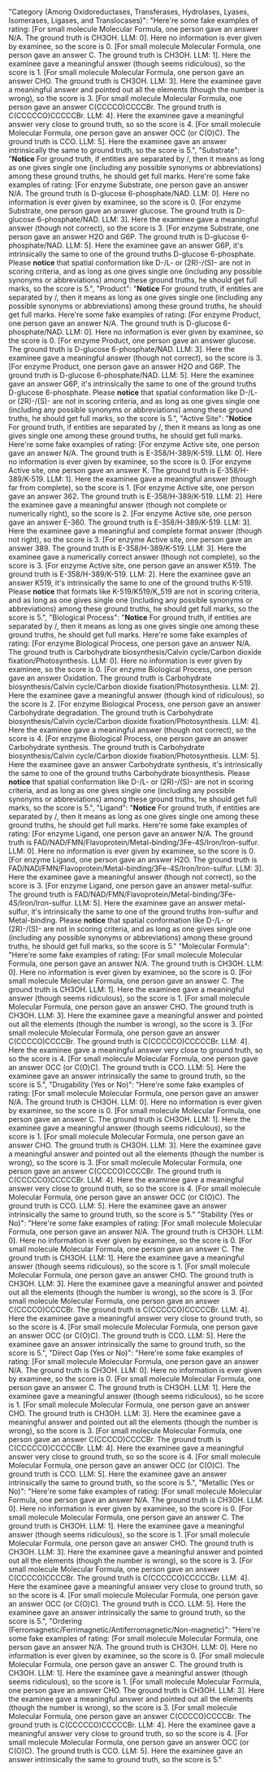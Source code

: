 "Category (Among Oxidoreductases, Transferases, Hydrolases, Lyases, Isomerases, Ligases, and Translocases)": "Here're some fake examples of rating: [For small molecule Molecular Formula, one person gave an answer N/A. The ground truth is CH3OH. LLM: 0]. Here no information is ever given by examinee, so the score is 0. [For small molecule Molecular Formula, one person gave an answer C. The ground truth is CH3OH. LLM: 1]. Here the examinee gave a meaningful answer (though seems ridiculous), so the score is 1. [For small molecule Molecular Formula, one person gave an answer CHO. The ground truth is CH3OH. LLM: 3]. Here the examinee gave a meaningful answer and pointed out all the elements (though the number is wrong), so the score is 3. [For small molecule Molecular Formula, one person gave an answer C(CCCCO)CCCCBr. The ground truth is C(CCCCCO)CCCCCBr. LLM: 4]. Here the examinee gave a meaningful answer very close to ground truth, so so the score is 4. [For small molecule Molecular Formula, one person gave an answer OCC (or C(O)C). The ground truth is CCO. LLM: 5]. Here the examinee gave an answer intrinsically the same to ground truth, so the score is 5.",
"Substrate": "**Notice** For ground truth, if entities are separated by /, then it means as long as one gives single one (including any possible synonyms or abbreviations) among these ground truths, he should get full marks. Here're some fake examples of rating: [For enzyme Substrate, one person gave an answer N/A. The ground truth is D-glucose 6-phosphate/NAD. LLM: 0]. Here no information is ever given by examinee, so the score is 0. [For enzyme Substrate, one person gave an answer glucose. The ground truth is D-glucose 6-phosphate/NAD. LLM: 3]. Here the examinee gave a meaningful answer (though not correct), so the score is 3. [For enzyme Substrate, one person gave an answer H2O and G6P. The ground truth is D-glucose 6-phosphate/NAD. LLM: 5]. Here the examinee gave an answer G6P, it's intrinsically the same to one of the ground truths D-glucose 6-phosphate. Please **notice** that spatial conformation like D-/L- or (2R)-/(S)- are not in scoring criteria, and as long as one gives single one (including any possible synonyms or abbreviations) among these ground truths, he should get full marks, so the score is 5.",
"Product": "**Notice** For ground truth, if entities are separated by /, then it means as long as one gives single one (including any possible synonyms or abbreviations) among these ground truths, he should get full marks. Here're some fake examples of rating: [For enzyme Product, one person gave an answer N/A. The ground truth is D-glucose 6-phosphate/NAD. LLM: 0]. Here no information is ever given by examinee, so the score is 0. [For enzyme Product, one person gave an answer glucose. The ground truth is D-glucose 6-phosphate/NAD. LLM: 3]. Here the examinee gave a meaningful answer (though not correct), so the score is 3. [For enzyme Product, one person gave an answer H2O and G6P. The ground truth is D-glucose 6-phosphate/NAD. LLM: 5]. Here the examinee gave an answer G6P, it's intrinsically the same to one of the ground truths D-glucose 6-phosphate. Please **notice** that spatial conformation like D-/L- or (2R)-/(S)- are not in scoring criteria, and as long as one gives single one (including any possible synonyms or abbreviations) among these ground truths, he should get full marks, so the score is 5.",
"Active Site": "**Notice** For ground truth, if entities are separated by /, then it means as long as one gives single one among these ground truths, he should get full marks. Here're some fake examples of rating: [For enzyme Active site, one person gave an answer N/A. The ground truth is E-358/H-389/K-519. LLM: 0]. Here no information is ever given by examinee, so the score is 0. [For enzyme Active site, one person gave an answer K. The ground truth is E-358/H-389/K-519. LLM: 1]. Here the examinee gave a meaningful answer (though far from complete), so the score is 1. [For enzyme Active site, one person gave an answer 362. The ground truth is E-358/H-389/K-519. LLM: 2]. Here the examinee gave a meaningful answer (though not complete or numerically right), so the score is 2. [For enzyme Active site, one person gave an answer E-360. The ground truth is E-358/H-389/K-519. LLM: 3]. Here the examinee gave a meaningful and complete format answer (though not right), so the score is 3. [For enzyme Active site, one person gave an answer 389. The ground truth is E-358/H-389/K-519. LLM: 3]. Here the examinee gave a numerically correct answer (though not complete), so the score is 3. [For enzyme Active site, one person gave an answer K519. The ground truth is E-358/H-389/K-519. LLM: 2]. Here the examinee gave an answer K519, it's intrinsically the same to one of the ground truths K-519. Please **notice** that formats like K-519/K519/K_519 are not in scoring criteria, and as long as one gives single one (including any possible synonyms or abbreviations) among these ground truths, he should get full marks, so the score is 5.",
"Biological Process": "**Notice** For ground truth, if entities are separated by /, then it means as long as one gives single one among these ground truths, he should get full marks. Here're some fake examples of rating: [For enzyme Biological Process, one person gave an answer N/A. The ground truth is Carbohydrate biosynthesis/Calvin cycle/Carbon dioxide fixation/Photosynthesis. LLM: 0]. Here no information is ever given by examinee, so the score is 0. [For enzyme Biological Process, one person gave an answer Oxidation. The ground truth is Carbohydrate biosynthesis/Calvin cycle/Carbon dioxide fixation/Photosynthesis. LLM: 2]. Here the examinee gave a meaningful answer (though kind of ridiculous), so the score is 2. [For enzyme Biological Process, one person gave an answer Carbohydrate degradation. The ground truth is Carbohydrate biosynthesis/Calvin cycle/Carbon dioxide fixation/Photosynthesis. LLM: 4]. Here the examinee gave a meaningful answer (though not correct), so the score is 4. [For enzyme Biological Process, one person gave an answer Carbohydrate synthesis. The ground truth is Carbohydrate biosynthesis/Calvin cycle/Carbon dioxide fixation/Photosynthesis. LLM: 5]. Here the examinee gave an answer Carbohydrate synthesis, it's intrinsically the same to one of the ground truths Carbohydrate biosynthesis. Please **notice** that spatial conformation like D-/L- or (2R)-/(S)- are not in scoring criteria, and as long as one gives single one (including any possible synonyms or abbreviations) among these ground truths, he should get full marks, so the score is 5.",
"Ligand": "**Notice** For ground truth, if entities are separated by /, then it means as long as one gives single one among these ground truths, he should get full marks. Here're some fake examples of rating: [For enzyme Ligand, one person gave an answer N/A. The ground truth is FAD/NAD/FMN/Flavoprotein/Metal-binding/3Fe-4S/Iron/Iron-sulfur. LLM: 0]. Here no information is ever given by examinee, so the score is 0. [For enzyme Ligand, one person gave an answer H2O. The ground truth is FAD/NAD/FMN/Flavoprotein/Metal-binding/3Fe-4S/Iron/Iron-sulfur. LLM: 3]. Here the examinee gave a meaningful answer (though not correct), so the score is 3. [For enzyme Ligand, one person gave an answer metal-sulfur. The ground truth is FAD/NAD/FMN/Flavoprotein/Metal-binding/3Fe-4S/Iron/Iron-sulfur. LLM: 5]. Here the examinee gave an answer metal-sulfur, it's intrinsically the same to one of the ground truths Iron-sulfur and Metal-binding. Please **notice** that spatial conformation like D-/L- or (2R)-/(S)- are not in scoring criteria, and as long as one gives single one (including any possible synonyms or abbreviations) among these ground truths, he should get full marks, so the score is 5."
"Molecular Formula": "Here're some fake examples of rating: [For small molecule Molecular Formula, one person gave an answer N/A. The ground truth is CH3OH. LLM: 0]. Here no information is ever given by examinee, so the score is 0. [For small molecule Molecular Formula, one person gave an answer C. The ground truth is CH3OH. LLM: 1]. Here the examinee gave a meaningful answer (though seems ridiculous), so the score is 1. [For small molecule Molecular Formula, one person gave an answer CHO. The ground truth is CH3OH. LLM: 3]. Here the examinee gave a meaningful answer and pointed out all the elements (though the number is wrong), so the score is 3. [For small molecule Molecular Formula, one person gave an answer C(CCCCO)CCCCBr. The ground truth is C(CCCCCO)CCCCCBr. LLM: 4]. Here the examinee gave a meaningful answer very close to ground truth, so so the score is 4. [For small molecule Molecular Formula, one person gave an answer OCC (or C(O)C). The ground truth is CCO. LLM: 5]. Here the examinee gave an answer intrinsically the same to ground truth, so the score is 5.",
"Drugability (Yes or No)": "Here're some fake examples of rating: [For small molecule Molecular Formula, one person gave an answer N/A. The ground truth is CH3OH. LLM: 0]. Here no information is ever given by examinee, so the score is 0. [For small molecule Molecular Formula, one person gave an answer C. The ground truth is CH3OH. LLM: 1]. Here the examinee gave a meaningful answer (though seems ridiculous), so the score is 1. [For small molecule Molecular Formula, one person gave an answer CHO. The ground truth is CH3OH. LLM: 3]. Here the examinee gave a meaningful answer and pointed out all the elements (though the number is wrong), so the score is 3. [For small molecule Molecular Formula, one person gave an answer C(CCCCO)CCCCBr. The ground truth is C(CCCCCO)CCCCCBr. LLM: 4]. Here the examinee gave a meaningful answer very close to ground truth, so so the score is 4. [For small molecule Molecular Formula, one person gave an answer OCC (or C(O)C). The ground truth is CCO. LLM: 5]. Here the examinee gave an answer intrinsically the same to ground truth, so the score is 5."
"Stability (Yes or No)": "Here're some fake examples of rating: [For small molecule Molecular Formula, one person gave an answer N/A. The ground truth is CH3OH. LLM: 0]. Here no information is ever given by examinee, so the score is 0. [For small molecule Molecular Formula, one person gave an answer C. The ground truth is CH3OH. LLM: 1]. Here the examinee gave a meaningful answer (though seems ridiculous), so the score is 1. [For small molecule Molecular Formula, one person gave an answer CHO. The ground truth is CH3OH. LLM: 3]. Here the examinee gave a meaningful answer and pointed out all the elements (though the number is wrong), so the score is 3. [For small molecule Molecular Formula, one person gave an answer C(CCCCO)CCCCBr. The ground truth is C(CCCCCO)CCCCCBr. LLM: 4]. Here the examinee gave a meaningful answer very close to ground truth, so so the score is 4. [For small molecule Molecular Formula, one person gave an answer OCC (or C(O)C). The ground truth is CCO. LLM: 5]. Here the examinee gave an answer intrinsically the same to ground truth, so the score is 5.",
"Direct Gap (Yes or No)": "Here're some fake examples of rating: [For small molecule Molecular Formula, one person gave an answer N/A. The ground truth is CH3OH. LLM: 0]. Here no information is ever given by examinee, so the score is 0. [For small molecule Molecular Formula, one person gave an answer C. The ground truth is CH3OH. LLM: 1]. Here the examinee gave a meaningful answer (though seems ridiculous), so he score is 1. [For small molecule Molecular Formula, one person gave an answer CHO. The ground truth is CH3OH. LLM: 3]. Here the examinee gave a meaningful answer and pointed out all the elements (though the number is wrong), so the score is 3. [For small molecule Molecular Formula, one person gave an answer C(CCCCO)CCCCBr. The ground truth is C(CCCCCO)CCCCCBr. LLM: 4]. Here the examinee gave a meaningful answer very close to ground truth, so so the score is 4. [For small molecule Molecular Formula, one person gave an answer OCC (or C(O)C). The ground truth is CCO. LLM: 5]. Here the examinee gave an answer intrinsically the same to ground truth, so the score is 5.",
"Metallic (Yes or No)": "Here're some fake examples of rating: [For small molecule Molecular Formula, one person gave an answer N/A. The ground truth is CH3OH. LLM: 0]. Here no information is ever given by examinee, so the score is 0. [For small molecule Molecular Formula, one person gave an answer C. The ground truth is CH3OH. LLM: 1]. Here the examinee gave a meaningful answer (though seems ridiculous), so the score is 1. [For small molecule Molecular Formula, one person gave an answer CHO. The ground truth is CH3OH. LLM: 3]. Here the examinee gave a meaningful answer and pointed out all the elements (though the number is wrong), so the score is 3. [For small molecule Molecular Formula, one person gave an answer C(CCCCO)CCCCBr. The ground truth is C(CCCCCO)CCCCCBr. LLM: 4]. Here the examinee gave a meaningful answer very close to ground truth, so so the score is 4. [For small molecule Molecular Formula, one person gave an answer OCC (or C(O)C). The ground truth is CCO. LLM: 5]. Here the examinee gave an answer intrinsically the same to ground truth, so the score is 5.",
"Ordering (Ferromagnetic/Ferrimagnetic/Antiferromagnetic/Non-magnetic)": "Here're some fake examples of rating: [For small molecule Molecular Formula, one person gave an answer N/A. The ground truth is CH3OH. LLM: 0]. Here no information is ever given by examinee, so the score is 0. [For small molecule Molecular Formula, one person gave an answer C. The ground truth is CH3OH. LLM: 1]. Here the examinee gave a meaningful answer (though seems ridiculous), so the score is 1. [For small molecule Molecular Formula, one person gave an answer CHO. The ground truth is CH3OH. LLM: 3]. Here the examinee gave a meaningful answer and pointed out all the elements (though the number is wrong), so the score is 3. [For small molecule Molecular Formula, one person gave an answer C(CCCCO)CCCCBr. The ground truth is C(CCCCCO)CCCCCBr. LLM: 4]. Here the examinee gave a meaningful answer very close to ground truth, so so the score is 4. [For small molecule Molecular Formula, one person gave an answer OCC (or C(O)C). The ground truth is CCO. LLM: 5]. Here the examinee gave an answer intrinsically the same to ground truth, so the score is 5."